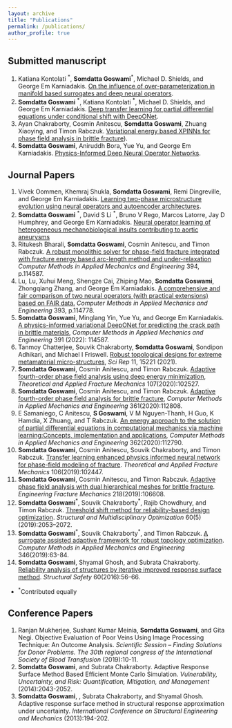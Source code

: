 ```yaml
---
layout: archive
title: "Publications"
permalink: /publications/
author_profile: true
---
```

## Submitted manuscript

1. Katiana Kontolati <sup>\*</sup>, **Somdatta Goswami**<sup>\*</sup>, Michael D. Shields, and George Em Karniadakis. [On the influence of over-parameterization in manifold based surrogates and deep neural operators](https://arxiv.org/abs/2203.05071).
1. **Somdatta Goswami** <sup>\*</sup>, Katiana Kontolati <sup>\*</sup>, Michael D. Shields, and George Em Karniadakis. [Deep transfer learning for partial differential equations under conditional shift with DeepONet](https://arxiv.org/abs/2204.09810).
1. Ayan Chakraborty, Cosmin Anitescu, **Somdatta Goswami**, Zhuang Xiaoying, and Timon Rabczuk. [Variational energy based XPINNs for phase field analysis in brittle fracture](https://arxiv.org/abs/2207.02307)).
1. **Somdatta Goswami**, Aniruddh Bora, Yue Yu, and George Em Karniadakis. [Physics-Informed Deep Neural Operator Networks](https://arxiv.org/abs/2207.05748).

## Journal Papers

1. Vivek Oommen, Khemraj Shukla, **Somdatta Goswami**, Remi Dingreville, and George Em Karniadakis. [Learning two-phase microstructure evolution using neural operators and autoencoder architectures](https://www.nature.com/articles/s41524-022-00876-7).
1. **Somdatta Goswami** <sup>\*</sup>, David S Li <sup>\*</sup>, Bruno V Rego, Marcos Latorre, Jay D Humphrey, and George Em Karniadakis. [Neural operator learning of heterogeneous mechanobiological insults contributing to aortic aneurysms](https://royalsocietypublishing.org/doi/10.1098/rsif.2022.0410)
1. Ritukesh Bharali, **Somdatta Goswami**, Cosmin Anitescu, and Timon Rabczuk. [A robust monolithic solver for phase-field fracture integrated with fracture energy based arc-length method and under-relaxation](https://www.sciencedirect.com/science/article/pii/S0045782522001992) *Computer Methods in Applied Mechanics and Engineering* 394, p.114587.
1. Lu, Lu, Xuhui Meng, Shengze Cai, Zhiping Mao, **Somdatta Goswami**, Zhongqiang Zhang, and George Em Karniadakis. [A comprehensive and fair comparison of two neural operators (with practical extensions) based on FAIR data.](https://www.sciencedirect.com/science/article/abs/pii/S0045782522001207?via%3Dihub) *Computer Methods in Applied Mechanics and Engineering* 393, p.114778.
1. **Somdatta Goswami**, Minglang Yin, Yue Yu, and George Em Karniadakis. [A physics-informed variational DeepONet for predicting the crack
path in brittle materials](https://www.sciencedirect.com/science/article/abs/pii/S004578252200010X?via%3Dihub), *Computer Methods in Applied Mechanics and Engineering* 391 (2022): 114587.
1. Tanmoy Chatterjee, Souvik Chakraborty, **Somdatta Goswami**, Sondipon Adhikari, and Michael I Friswell. [Robust topological designs for extreme metamaterial micro-structures](https://www.nature.com/articles/s41598-021-94520-x), *Sci Rep* 11, 15221 (2021).
1. **Somdatta Goswami**, Cosmin Anitescu, and Timon Rabczuk. [Adaptive fourth-order phase field analysis using deep energy minimization](https://doi.org/10.1016/j.tafmec.2020.102527), *Theoretical and Applied Fracture Mechanics* 107(2020):102527.
1. **Somdatta Goswami**, Cosmin Anitescu, and Timon Rabczuk. [Adaptive fourth-order phase field analysis for brittle fracture](https://doi.org/10.1016/j.cma.2019.112808),  *Computer Methods in Applied Mechanics and Engineering* 361(2020):112808.
1. E Samaniego, C Anitescu, **S Goswami**, V M Nguyen-Thanh, H Guo, K Hamdia, X Zhuang, and T Rabczuk. [An energy approach to the solution of partial differential equations in computational mechanics via machine learning:Concepts, implementation and applications](https://doi.org/10.1016/j.cma.2019.112790), *Computer Methods in Applied Mechanics and Engineering* 362(2020):112790.
1. **Somdatta Goswami**, Cosmin Anitescu, Souvik Chakraborty, and Timon Rabczuk. [Transfer learning enhanced physics informed neural network for phase-field modeling of fracture](https://doi.org/10.1016/j.tafmec.2019.102447). *Theoretical and Applied Fracture Mechanics* 106(2019):102447.
1. **Somdatta Goswami**, Cosmin Anitescu, and Timon Rabczuk. [Adaptive phase field analysis with dual hierarchical meshes for brittle fracture](https://doi.org/10.1016/j.engfracmech.2019.106608). *Engineering Fracture Mechanics* 218(2019):106608.
1. **Somdatta Goswami**<sup>\*</sup>, Souvik Chakraborty<sup>\*</sup>, Rajib Chowdhury, and Timon Rabczuk. [Threshold shift method for reliability-based design optimization](https://doi.org/10.1007/s00158-019-02310-x). *Structural and Multidisciplinary Optimization* 60(5)(2019):2053–2072.
1. **Somdatta Goswami**<sup>\*</sup>, Souvik Chakraborty<sup>\*</sup>, and Timon Rabczuk. [A surrogate assisted adaptive framework for robust topology optimization](https://doi.org/10.1016/j.cma.2018.11.030). *Computer Methods in Applied Mechanics and Engineering* 346(2019):63-84.
1. **Somdatta Goswami**, Shyamal Ghosh, and Subrata Chakraborty. [Reliability analysis of structures by iterative improved response surface method](https://doi.org/10.1016/j.strusafe.2016.02.002). *Structural Safety* 60(2016):56–66.
                                                                        
- <sup>\*</sup>Contributed equally

## Conference Papers

1. Ranjan Mukherjee, Sushant Kumar Meinia, **Somdatta Goswami**, and Gita Negi. Objective Evaluation of Poor Veins Using Image Processing Technique: An Outcome Analysis. *Scientific Session – Finding Solutions for Donor Problems. The 30th regional congress of the International Society of Blood Transfusion* (2019):10-11.
1. **Somdatta Goswami**, and Subrata Chakraborty. Adaptive Response Surface Method Based Efficient Monte Carlo Simulation. *Vulnerability, Uncertainty, and Risk: Quantification, Mitigation, and Management* (2014):2043-2052.
1. **Somdatta Goswami**, , Subrata Chakraborty, and Shyamal Ghosh. Adaptive response surface method in structural response approximation under uncertainty. *International Conference on Structural Engineering and Mechanics* (2013):194-202.

